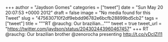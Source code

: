 
+++
author = "Jaydson Gomes"
categories = ["tweet"]
date = "Sun May 20 20:07:53 +0000 2012"
draft = false
image = "No media found for this Tweet"
slug = "475630710f2df9ebdd96782e6bcfb28899bd5cb2"
tags = ["tweet"]
title = """RT @rauchg: Our brazilian..."""
tweet = true
tweet_url = "https://twitter.com/jaydson/status/204302443960467457"
+++
RT @rauchg: Our brazilian brother @zenorocha presenting http://t.co/yDcIZI11
